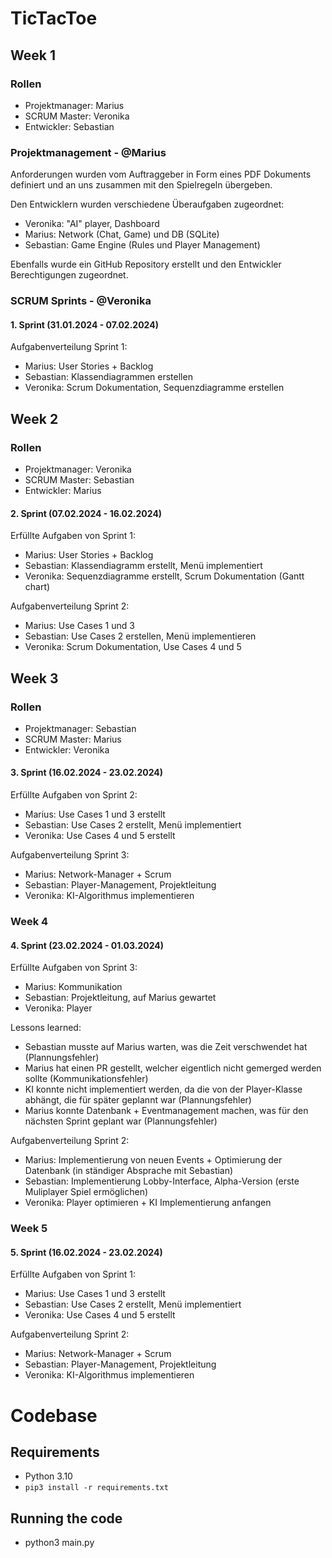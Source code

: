# TicTacToe

## Week 1

### Rollen
- Projektmanager: Marius
- SCRUM Master: Veronika
- Entwickler: Sebastian

### Projektmanagement - @Marius
Anforderungen wurden vom Auftraggeber in Form eines PDF Dokuments definiert und an uns zusammen mit den Spielregeln übergeben.

Den Entwicklern wurden verschiedene Überaufgaben zugeordnet:
- Veronika: "AI" player, Dashboard
- Marius: Network (Chat, Game) und DB (SQLite)
- Sebastian: Game Engine (Rules und Player Management)

Ebenfalls wurde ein GitHub Repository erstellt und den Entwickler Berechtigungen zugeordnet.

### SCRUM Sprints - @Veronika
#### 1. Sprint (31.01.2024 - 07.02.2024)
Aufgabenverteilung Sprint 1:
- Marius: User Stories + Backlog 
- Sebastian: Klassendiagrammen erstellen
- Veronika: Scrum Dokumentation, Sequenzdiagramme erstellen

## Week 2

### Rollen
- Projektmanager: Veronika
- SCRUM Master: Sebastian
- Entwickler: Marius

#### 2. Sprint (07.02.2024 - 16.02.2024)
Erfüllte Aufgaben von Sprint 1:
- Marius: User Stories + Backlog
- Sebastian: Klassendiagramm erstellt, Menü implementiert
- Veronika: Sequenzdiagramme erstellt, Scrum Dokumentation (Gantt chart)

Aufgabenverteilung Sprint 2:
- Marius: Use Cases 1 und 3 
- Sebastian: Use Cases 2 erstellen, Menü implementieren 
- Veronika: Scrum Dokumentation, Use Cases 4 und 5 

## Week 3

### Rollen
- Projektmanager: Sebastian
- SCRUM Master: Marius
- Entwickler: Veronika

#### 3. Sprint (16.02.2024 - 23.02.2024)
Erfüllte Aufgaben von Sprint 2:
- Marius: Use Cases 1 und 3 erstellt
- Sebastian: Use Cases 2 erstellt, Menü implementiert
- Veronika: Use Cases 4 und 5 erstellt

Aufgabenverteilung Sprint 3:
- Marius: Network-Manager + Scrum
- Sebastian: Player-Management, Projektleitung
- Veronika: KI-Algorithmus implementieren

### Week 4

#### 4. Sprint (23.02.2024 - 01.03.2024)
Erfüllte Aufgaben von Sprint 3:
- Marius: Kommunikation
- Sebastian: Projektleitung, auf Marius gewartet
- Veronika: Player

Lessons learned:
- Sebastian musste auf Marius warten, was die Zeit verschwendet hat (Plannungsfehler)
- Marius hat einen PR gestellt, welcher eigentlich nicht gemerged werden sollte (Kommunikationsfehler)
- KI konnte nicht implementiert werden, da die von der Player-Klasse abhängt, die für später geplannt war (Plannungsfehler)
- Marius konnte Datenbank + Eventmanagement machen, was für den nächsten Sprint geplant war (Plannungsfehler)

Aufgabenverteilung Sprint 2:
- Marius: Implementierung von neuen Events + Optimierung der Datenbank (in ständiger Absprache mit Sebastian)
- Sebastian: Implementierung Lobby-Interface, Alpha-Version (erste Muliplayer Spiel ermöglichen)
- Veronika: Player optimieren + KI Implementierung anfangen

### Week 5

#### 5. Sprint (16.02.2024 - 23.02.2024)
Erfüllte Aufgaben von Sprint 1:
- Marius: Use Cases 1 und 3 erstellt
- Sebastian: Use Cases 2 erstellt, Menü implementiert
- Veronika: Use Cases 4 und 5 erstellt

Aufgabenverteilung Sprint 2:
- Marius: Network-Manager + Scrum
- Sebastian: Player-Management, Projektleitung
- Veronika: KI-Algorithmus implementieren

# Codebase

## Requirements
- Python 3.10
- `pip3 install -r requirements.txt`

## Running the code
- python3 main.py
